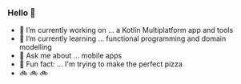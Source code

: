 ### Hello 👋

- 🤖 I’m currently working on ... a Kotlin Multiplatform app and tools
- 🌱 I’m currently learning ... functional programming and domain modelling
- 💬 Ask me about ... mobile apps
- 🍕 Fun fact: ... I'm trying to make the perfect pizza
- 🚲 🚲 🚲
